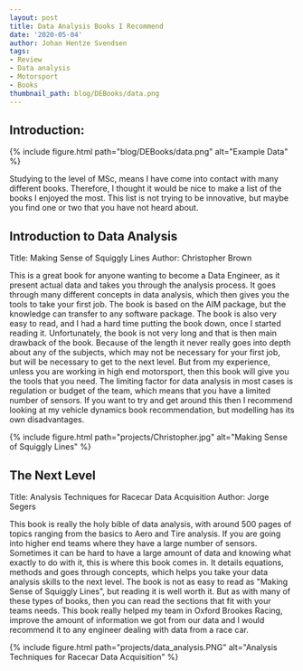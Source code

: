 ```yaml
---
layout: post
title: Data Analysis Books I Recommend
date: '2020-05-04'
author: Johan Hentze Svendsen
tags:
- Review
- Data analysis
- Motorsport
- Books
thumbnail_path: blog/DEBooks/data.png
---
```


## Introduction:  

{% include figure.html path="blog/DEBooks/data.png" alt="Example Data" %}

Studying to the level of MSc, means I have come into contact with many different 
books. Therefore, I thought it would be nice to make a list of the books I enjoyed 
the most. This list is not trying to be innovative, but maybe you find one or two 
that you have not heard about.

## Introduction to Data Analysis
Title: Making Sense of Squiggly Lines
Author: Christopher Brown

This is a great book for anyone wanting to become a Data Engineer, as it present 
actual data and takes you through the analysis process. It goes through many different 
concepts in data analysis, which then gives you the tools to take your first job. 
The book is based on the AIM package, but the knowledge can transfer to any software 
package. The book is also very easy to read, and I had a hard time putting the book 
down, once I started reading it. Unfortunately, the book is not very long and that is 
then main drawback of the book. Because of the length it never really goes into 
depth about any of the subjects, which may not be necessary for your first job, but 
will be necessary to get to the next level. But from my experience, unless you are 
working in high end motorsport, then this book will give you the tools that you need. 
The limiting factor for data analysis in most cases is regulation or budget of the team, 
which means that you have a limited number of sensors. If you want to try and get around 
this then I recommend looking at my vehicle dynamics book recommendation, but modelling 
has its own disadvantages.  

{% include figure.html path="projects/Christopher.jpg" alt="Making Sense of Squiggly Lines" %}

## The Next Level
Title: Analysis Techniques for Racecar Data Acquisition
Author: Jorge Segers

This book is really the holy bible of data analysis, with around 500 pages of topics 
ranging from the basics to Aero and Tire analysis. If you are going into higher end 
teams where they have a large number of sensors. Sometimes it can be hard to have 
a large amount of data and knowing what exactly to do with it, this is where this book 
comes in. It details equations, methods and goes through concepts, which helps you 
take your data analysis skills to the next level. The book is not as easy to read
as "Making Sense of Squiggly Lines", but reading it is well worth it. But as with 
many of these types of books, then you can read the sections that fit with your teams 
needs. This book really helped my team in Oxford Brookes Racing, improve the amount 
of information we got from our data and I would recommend it to any engineer dealing 
with data from a race car.

{% include figure.html path="projects/data_analysis.PNG" alt="Analysis Techniques for Racecar Data Acquisition" %}
